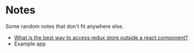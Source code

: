 # Notes

Some random notes that don't fit anywhere else.

* [What is the best way to access redux store outside a react component?](https://goo.gl/s15Qqa)
* Example app